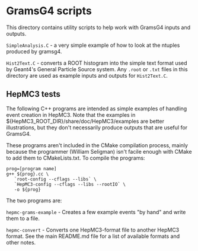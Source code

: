 # GramsG4 scripts

This directory contains utility scripts to help work with GramsG4
inputs and outputs.

`SimpleAnalysis.C` - a very simple example of how to look at the
ntuples produced by gramsg4.

`Hist2Text.C` - converts a ROOT histogram into the simple text format
used by Geant4's General Particle Source system. Any `.root` or `.txt`
files in this directory are used as example inputs and outputs for
`Hist2Text.C`.

## HepMC3 tests

The following C++ programs are intended as simple examples of handling
event creation in HepMC3. Note that the examples in
${HepMC3_ROOT_DIR}/share/doc/HepMC3/examples are better illustrations,
but they don't necessarily produce outputs that are useful for
GramsG4.

These programs aren't included in the CMake compilation process,
mainly because the programmer (William Seligman) isn't facile enough
with CMake to add them to CMakeLists.txt. To compile the programs:

    prog=[program name]
    g++ ${prog}.cc \
       `root-config --cflags --libs` \
       `HepMC3-config --cflags --libs --rootIO` \
       -o ${prog}

The two programs are:

`hepmc-grams-example` - Creates a few example events "by hand" and
write them to a file.

`hepmc-convert` - Converts one HepMC3-format file to another HepMC3
format. See the main README.md file for a list of available formats
and other notes.

